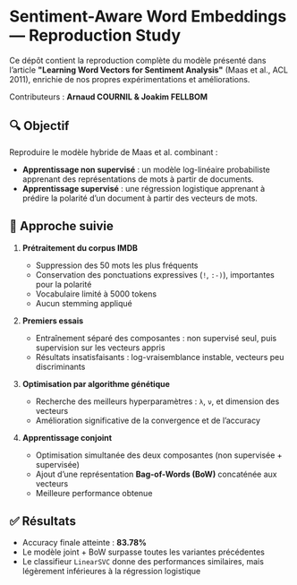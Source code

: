 # Sentiment-Aware Word Embeddings — Reproduction Study

Ce dépôt contient la reproduction complète du modèle présenté dans l’article **"Learning Word Vectors for Sentiment Analysis"** (Maas et al., ACL 2011), enrichie de nos propres expérimentations et améliorations.

Contributeurs : **Arnaud COURNIL & Joakim FELLBOM**

## 🔍 Objectif

Reproduire le modèle hybride de Maas et al. combinant :
- **Apprentissage non supervisé** : un modèle log-linéaire probabiliste apprenant des représentations de mots à partir de documents.
- **Apprentissage supervisé** : une régression logistique apprenant à prédire la polarité d’un document à partir des vecteurs de mots.

## 📑 Approche suivie

1. **Prétraitement du corpus IMDB**
   - Suppression des 50 mots les plus fréquents
   - Conservation des ponctuations expressives (`!`, `:-)`), importantes pour la polarité
   - Vocabulaire limité à 5000 tokens
   - Aucun stemming appliqué

2. **Premiers essais**
   - Entraînement séparé des composantes : non supervisé seul, puis supervision sur les vecteurs appris
   - Résultats insatisfaisants : log-vraisemblance instable, vecteurs peu discriminants

3. **Optimisation par algorithme génétique**
   - Recherche des meilleurs hyperparamètres : `λ`, `ν`, et dimension des vecteurs
   - Amélioration significative de la convergence et de l’accuracy

4. **Apprentissage conjoint**
   - Optimisation simultanée des deux composantes (non supervisée + supervisée)
   - Ajout d’une représentation **Bag-of-Words (BoW)** concaténée aux vecteurs
   - Meilleure performance obtenue

## ✅ Résultats

- Accuracy finale atteinte : **83.78%**
- Le modèle joint + BoW surpasse toutes les variantes précédentes
- Le classifieur `LinearSVC` donne des performances similaires, mais légèrement inférieures à la régression logistique
